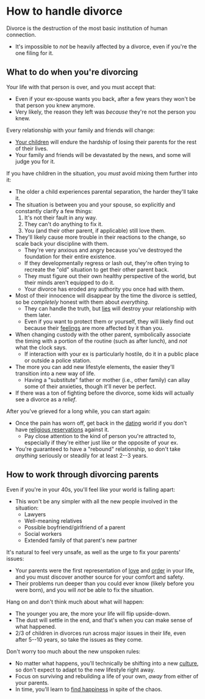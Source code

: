 
# How to handle divorce

Divorce is the destruction of the most basic institution of human connection.

- It's impossible to *not* be heavily affected by a divorce, even if you're the one filing for it.

## What to do when you're divorcing

Your life with that person is over, and you must accept that:

- Even if your ex-spouse wants you back, after a few years they won't be that person you knew anymore.
- Very likely, the reason they left was *because* they're not the person you knew.

Every relationship with your family and friends will change:

- [Your children](parenting-2_children.md) will endure the hardship of losing their parents for the rest of their lives.
- Your family and friends will be devastated by the news, and some will judge you for it.

If you have children in the situation, you *must* avoid mixing them further into it:

- The older a child experiences parental separation, the harder they'll take it.
- The situation is between you and your spouse, so explicitly and constantly clarify a few things:
  1. It's not their fault in any way.
  2. They can't do anything to fix it.
  3. You (and their other parent, if applicable) still love them.
- They'll likely cause more trouble in their reactions to the change, so scale back your discipline with them.
  - They're very anxious and angry because you've destroyed the foundation for their entire existence.
  - If they developmentally regress or lash out, they're often trying to recreate the "old" situation to get their other parent back.
  - They must figure out their own healthy perspective of the world, but their minds aren't equipped to do it.
  - Your divorce has eroded any authority you once had with them.
- Most of their innocence will disappear by the time the divorce is settled, so be *completely* honest with them about *everything*.
  - They can handle the truth, but [lies](people-lying.md) will destroy your relationship with them later.
  - Even if you want to protect them or yourself, they will likely find out because their [feelings](mind-feelings.md) are more affected by it than you.
- When changing custody with the other parent, symbolically associate the timing with a portion of the routine (such as after lunch), and *not* what the clock says.
  - If interaction with your ex is particularly hostile, do it in a public place or outside a police station.
- The more you can add new lifestyle elements, the easier they'll transition into a new way of life.
  - Having a "substitute" father or mother (i.e., other family) can allay some of their anxieties, though it'll never be perfect.
- If there was a ton of fighting before the divorce, some kids will actually see a divorce as a *relief*.

After you've grieved for a long while, you can start again:

- Once the pain has worn off, get back in the [dating](relationships-dating.md) world if you don't have [religious reservations](church-family.md) against it.
  - Pay close attention to the kind of person you're attracted to, especially if they're either just like or the opposite of your ex.
- You're guaranteed to have a "rebound" relationship, so don't take *anything* seriously or steadily for at least 2--3 years.

## How to work through divorcing parents

Even if you're in your 40s, you'll feel like your world is falling apart:

- This won't be any simpler with all the new people involved in the situation:
  - Lawyers
  - Well-meaning relatives
  - Possible boyfriend/girlfriend of a parent
  - Social workers
  - Extended family of that parent's new partner

It's natural to feel very unsafe, as well as the urge to fix your parents' issues:

- Your parents were the first representation of [love](people-love.md) and [order](understanding-certainty.md) in your life, and you must discover another source for your comfort and safety.
- Their problems run deeper than you could ever know (likely before you were born), and you will *not* be able to fix the situation.

Hang on and don't think much about what will happen:

- The younger you are, the more your life will flip upside-down.
- The dust will settle in the end, and that's when you can make sense of what happened.
- 2/3 of children in divorces run across major issues in their life, even after 5--10 years, so take the issues as they come.

Don't worry too much about the new unspoken rules:

- No matter what happens, you'll technically be shifting into a new [culture](people-culture.md), so don't expect to adapt to the new lifestyle right away.
- Focus on surviving and rebuilding a life of your own, *away* from either of your parents.
- In time, you'll learn to [find happiness](mind-feelings-happiness-focus.md) in spite of the chaos.
